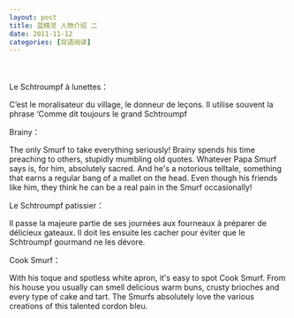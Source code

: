 ```yaml
---
layout: post
title: 蓝精灵 人物介绍 二
date: 2011-11-12
categories: [双语阅读]  
---
```


　

Le Schtroumpf à lunettes：　

C’est le moralisateur du village, le donneur de leçons. Il utilise souvent la phrase ‘Comme dit toujours le grand Schtroumpf

Brainy：　

The only Smurf to take everything seriously! Brainy spends his time preaching to others, stupidly mumbling old quotes. Whatever Papa Smurf says is, for him, absolutely sacred. And he's a notorious telltale, something that earns a regular bang of a mallet on the head. Even though his friends like him, they think he can be a real pain in the Smurf occasionally!

Le Schtroumpf patissier：　

Il passe la majeure partie de ses journées aux fourneaux à préparer de délicieux gateaux. Il doit les ensuite les cacher pour éviter que le Schtroumpf gourmand ne les dévore.

Cook Smurf：　

With his toque and spotless white apron, it's easy to spot Cook Smurf. From his house you usually can smell delicious warm buns, crusty brioches and every type of cake and tart. The Smurfs absolutely love the various creations of this talented cordon bleu.
